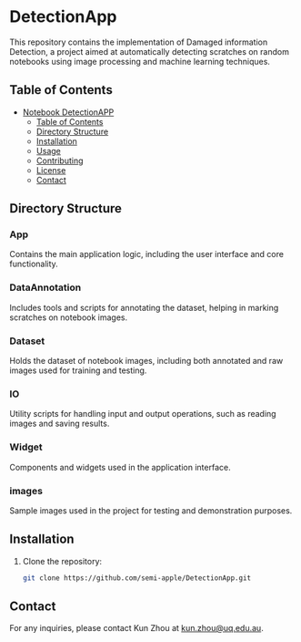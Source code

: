 # DetectionApp

This repository contains the implementation of Damaged information Detection, a project aimed at automatically detecting
scratches on random notebooks using image processing and machine learning techniques.

## Table of Contents

- [Notebook DetectionAPP](#notebook-scratch-detection)
    - [Table of Contents](#table-of-contents)
    - [Directory Structure](#directory-structure)
    - [Installation](#installation)
    - [Usage](#usage)
    - [Contributing](#contributing)
    - [License](#license)
    - [Contact](#contact)

## Directory Structure

### App
Contains the main application logic, including the user interface and core functionality.

### DataAnnotation
Includes tools and scripts for annotating the dataset, helping in marking scratches on notebook images.

### Dataset
Holds the dataset of notebook images, including both annotated and raw images used for training and testing.

### IO
Utility scripts for handling input and output operations, such as reading images and saving results.

### Widget
Components and widgets used in the application interface.

### images
Sample images used in the project for testing and demonstration purposes.

## Installation

1. Clone the repository:
   ```bash
   git clone https://github.com/semi-apple/DetectionApp.git

## Contact

For any inquiries, please contact Kun Zhou at kun.zhou@uq.edu.au.

